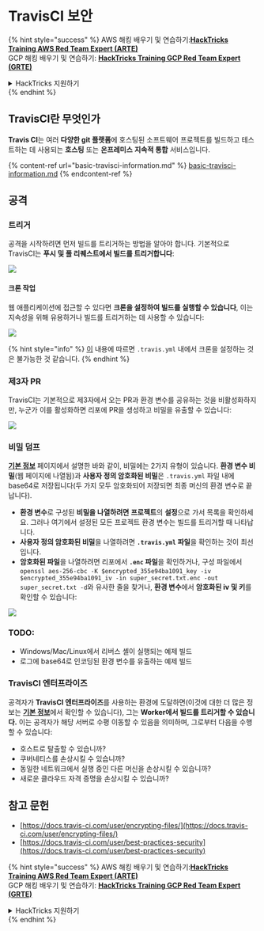 # TravisCI 보안

{% hint style="success" %}
AWS 해킹 배우기 및 연습하기:<img src="../../.gitbook/assets/image (1) (1) (1) (1).png" alt="" data-size="line">[**HackTricks Training AWS Red Team Expert (ARTE)**](https://training.hacktricks.xyz/courses/arte)<img src="../../.gitbook/assets/image (1) (1) (1) (1).png" alt="" data-size="line">\
GCP 해킹 배우기 및 연습하기: <img src="../../.gitbook/assets/image (2) (1).png" alt="" data-size="line">[**HackTricks Training GCP Red Team Expert (GRTE)**<img src="../../.gitbook/assets/image (2) (1).png" alt="" data-size="line">](https://training.hacktricks.xyz/courses/grte)

<details>

<summary>HackTricks 지원하기</summary>

* [**구독 계획**](https://github.com/sponsors/carlospolop) 확인하기!
* **💬 [**Discord 그룹**](https://discord.gg/hRep4RUj7f) 또는 [**텔레그램 그룹**](https://t.me/peass)에 참여하거나 **Twitter** 🐦 [**@hacktricks\_live**](https://twitter.com/hacktricks_live)**를 팔로우하세요.**
* **[**HackTricks**](https://github.com/carlospolop/hacktricks) 및 [**HackTricks Cloud**](https://github.com/carlospolop/hacktricks-cloud) 깃허브 리포지토리에 PR을 제출하여 해킹 팁을 공유하세요.**

</details>
{% endhint %}

## TravisCI란 무엇인가

**Travis CI**는 여러 **다양한 git 플랫폼**에 호스팅된 소프트웨어 프로젝트를 빌드하고 테스트하는 데 사용되는 **호스팅** 또는 **온프레미스** **지속적 통합** 서비스입니다.

{% content-ref url="basic-travisci-information.md" %}
[basic-travisci-information.md](basic-travisci-information.md)
{% endcontent-ref %}

## 공격

### 트리거

공격을 시작하려면 먼저 빌드를 트리거하는 방법을 알아야 합니다. 기본적으로 TravisCI는 **푸시 및 풀 리퀘스트에서 빌드를 트리거합니다**:

![](<../../.gitbook/assets/image (145).png>)

#### 크론 작업

웹 애플리케이션에 접근할 수 있다면 **크론을 설정하여 빌드를 실행할 수 있습니다**, 이는 지속성을 위해 유용하거나 빌드를 트리거하는 데 사용할 수 있습니다:

![](<../../.gitbook/assets/image (243).png>)

{% hint style="info" %}
[이](https://github.com/travis-ci/travis-ci/issues/9162) 내용에 따르면 `.travis.yml` 내에서 크론을 설정하는 것은 불가능한 것 같습니다.
{% endhint %}

### 제3자 PR

TravisCI는 기본적으로 제3자에서 오는 PR과 환경 변수를 공유하는 것을 비활성화하지만, 누군가 이를 활성화하면 리포에 PR을 생성하고 비밀을 유출할 수 있습니다:

![](<../../.gitbook/assets/image (208).png>)

### 비밀 덤프

[**기본 정보**](basic-travisci-information.md) 페이지에서 설명한 바와 같이, 비밀에는 2가지 유형이 있습니다. **환경 변수 비밀**(웹 페이지에 나열됨)과 **사용자 정의 암호화된 비밀**은 `.travis.yml` 파일 내에 base64로 저장됩니다(두 가지 모두 암호화되어 저장되면 최종 머신의 환경 변수로 끝납니다).

* **환경 변수**로 구성된 **비밀을 나열하려면** **프로젝트**의 **설정**으로 가서 목록을 확인하세요. 그러나 여기에서 설정된 모든 프로젝트 환경 변수는 빌드를 트리거할 때 나타납니다.
* **사용자 정의 암호화된 비밀**을 나열하려면 **`.travis.yml` 파일**을 확인하는 것이 최선입니다.
* **암호화된 파일**을 나열하려면 리포에서 **`.enc` 파일**을 확인하거나, 구성 파일에서 `openssl aes-256-cbc -K $encrypted_355e94ba1091_key -iv $encrypted_355e94ba1091_iv -in super_secret.txt.enc -out super_secret.txt -d`와 유사한 줄을 찾거나, **환경 변수**에서 **암호화된 iv 및 키**를 확인할 수 있습니다:

![](<../../.gitbook/assets/image (81).png>)

### TODO:

* Windows/Mac/Linux에서 리버스 셸이 실행되는 예제 빌드
* 로그에 base64로 인코딩된 환경 변수를 유출하는 예제 빌드

### TravisCI 엔터프라이즈

공격자가 **TravisCI 엔터프라이즈**를 사용하는 환경에 도달하면(이것에 대한 더 많은 정보는 [**기본 정보**](basic-travisci-information.md#travisci-enterprise)에서 확인할 수 있습니다), 그는 **Worker에서 빌드를 트리거할 수 있습니다.** 이는 공격자가 해당 서버로 수평 이동할 수 있음을 의미하며, 그로부터 다음을 수행할 수 있습니다:

* 호스트로 탈출할 수 있습니까?
* 쿠버네티스를 손상시킬 수 있습니까?
* 동일한 네트워크에서 실행 중인 다른 머신을 손상시킬 수 있습니까?
* 새로운 클라우드 자격 증명을 손상시킬 수 있습니까?

## 참고 문헌

* [https://docs.travis-ci.com/user/encrypting-files/](https://docs.travis-ci.com/user/encrypting-files/)
* [https://docs.travis-ci.com/user/best-practices-security](https://docs.travis-ci.com/user/best-practices-security)

{% hint style="success" %}
AWS 해킹 배우기 및 연습하기:<img src="../../.gitbook/assets/image (1) (1) (1) (1).png" alt="" data-size="line">[**HackTricks Training AWS Red Team Expert (ARTE)**](https://training.hacktricks.xyz/courses/arte)<img src="../../.gitbook/assets/image (1) (1) (1) (1).png" alt="" data-size="line">\
GCP 해킹 배우기 및 연습하기: <img src="../../.gitbook/assets/image (2) (1).png" alt="" data-size="line">[**HackTricks Training GCP Red Team Expert (GRTE)**<img src="../../.gitbook/assets/image (2) (1).png" alt="" data-size="line">](https://training.hacktricks.xyz/courses/grte)

<details>

<summary>HackTricks 지원하기</summary>

* [**구독 계획**](https://github.com/sponsors/carlospolop) 확인하기!
* **💬 [**Discord 그룹**](https://discord.gg/hRep4RUj7f) 또는 [**텔레그램 그룹**](https://t.me/peass)에 참여하거나 **Twitter** 🐦 [**@hacktricks\_live**](https://twitter.com/hacktricks_live)**를 팔로우하세요.**
* **[**HackTricks**](https://github.com/carlospolop/hacktricks) 및 [**HackTricks Cloud**](https://github.com/carlospolop/hacktricks-cloud) 깃허브 리포지토리에 PR을 제출하여 해킹 팁을 공유하세요.**

</details>
{% endhint %}
